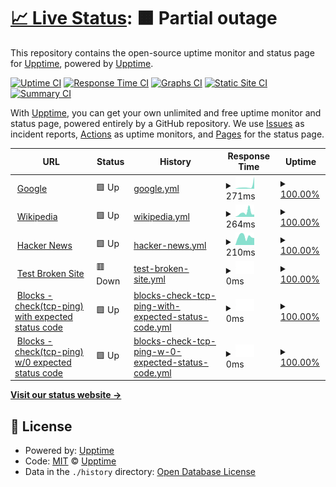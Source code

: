 # [📈 Live Status](https://upptime.github.io/upptime): <!--live status--> **🟧 Partial outage**

This repository contains the open-source uptime monitor and status page for [Upptime](https://upptime.js.org), powered by [Upptime](https://github.com/upptime/upptime).

[![Uptime CI](https://github.com/Rheannone/Upptime-Test-Repo/workflows/Uptime%20CI/badge.svg)](https://github.com/Rheannone/Upptime-Test-Repo/actions?query=workflow%3A%22Uptime+CI%22)
[![Response Time CI](https://github.com/Rheannone/Upptime-Test-Repo/workflows/Response%20Time%20CI/badge.svg)](https://github.com/Rheannone/Upptime-Test-Repo/actions?query=workflow%3A%22Response+Time+CI%22)
[![Graphs CI](https://github.com/Rheannone/Upptime-Test-Repo/workflows/Graphs%20CI/badge.svg)](https://github.com/Rheannone/Upptime-Test-Repo/actions?query=workflow%3A%22Graphs+CI%22)
[![Static Site CI](https://github.com/Rheannone/Upptime-Test-Repo/workflows/Static%20Site%20CI/badge.svg)](https://github.com/Rheannone/Upptime-Test-Repo/actions?query=workflow%3A%22Static+Site+CI%22)
[![Summary CI](https://github.com/Rheannone/Upptime-Test-Repo/workflows/Summary%20CI/badge.svg)](https://github.com/Rheannone/Upptime-Test-Repo/actions?query=workflow%3A%22Summary+CI%22)

With [Upptime](https://upptime.js.org), you can get your own unlimited and free uptime monitor and status page, powered entirely by a GitHub repository. We use [Issues](https://github.com/upptime/upptime/issues) as incident reports, [Actions](https://github.com/Rheannone/Upptime-Test-Repo/actions) as uptime monitors, and [Pages](https://upptime.github.io/upptime) for the status page.

<!--start: status pages-->
<!-- This summary is generated by Upptime (https://github.com/upptime/upptime) -->
<!-- Do not edit this manually, your changes will be overwritten -->
<!-- prettier-ignore -->
| URL | Status | History | Response Time | Uptime |
| --- | ------ | ------- | ------------- | ------ |
| <img alt="" src="https://favicons.githubusercontent.com/www.google.com" height="13"> [Google](https://www.google.com) | 🟩 Up | [google.yml](https://github.com/Rheannone/Upptime-Test-Repo/commits/HEAD/history/google.yml) | <details><summary><img alt="Response time graph" src="./graphs/google/response-time-week.png" height="20"> 271ms</summary><br><a href="https://Rheannone.github.io/Upptime-Test-Repo/history/google"><img alt="Response time 149" src="https://img.shields.io/endpoint?url=https%3A%2F%2Fraw.githubusercontent.com%2FRheannone%2FUpptime-Test-Repo%2FHEAD%2Fapi%2Fgoogle%2Fresponse-time.json"></a><br><a href="https://Rheannone.github.io/Upptime-Test-Repo/history/google"><img alt="24-hour response time 113" src="https://img.shields.io/endpoint?url=https%3A%2F%2Fraw.githubusercontent.com%2FRheannone%2FUpptime-Test-Repo%2FHEAD%2Fapi%2Fgoogle%2Fresponse-time-day.json"></a><br><a href="https://Rheannone.github.io/Upptime-Test-Repo/history/google"><img alt="7-day response time 271" src="https://img.shields.io/endpoint?url=https%3A%2F%2Fraw.githubusercontent.com%2FRheannone%2FUpptime-Test-Repo%2FHEAD%2Fapi%2Fgoogle%2Fresponse-time-week.json"></a><br><a href="https://Rheannone.github.io/Upptime-Test-Repo/history/google"><img alt="30-day response time 158" src="https://img.shields.io/endpoint?url=https%3A%2F%2Fraw.githubusercontent.com%2FRheannone%2FUpptime-Test-Repo%2FHEAD%2Fapi%2Fgoogle%2Fresponse-time-month.json"></a><br><a href="https://Rheannone.github.io/Upptime-Test-Repo/history/google"><img alt="1-year response time 149" src="https://img.shields.io/endpoint?url=https%3A%2F%2Fraw.githubusercontent.com%2FRheannone%2FUpptime-Test-Repo%2FHEAD%2Fapi%2Fgoogle%2Fresponse-time-year.json"></a></details> | <details><summary><a href="https://Rheannone.github.io/Upptime-Test-Repo/history/google">100.00%</a></summary><a href="https://Rheannone.github.io/Upptime-Test-Repo/history/google"><img alt="All-time uptime 100.00%" src="https://img.shields.io/endpoint?url=https%3A%2F%2Fraw.githubusercontent.com%2FRheannone%2FUpptime-Test-Repo%2FHEAD%2Fapi%2Fgoogle%2Fuptime.json"></a><br><a href="https://Rheannone.github.io/Upptime-Test-Repo/history/google"><img alt="24-hour uptime 100.00%" src="https://img.shields.io/endpoint?url=https%3A%2F%2Fraw.githubusercontent.com%2FRheannone%2FUpptime-Test-Repo%2FHEAD%2Fapi%2Fgoogle%2Fuptime-day.json"></a><br><a href="https://Rheannone.github.io/Upptime-Test-Repo/history/google"><img alt="7-day uptime 100.00%" src="https://img.shields.io/endpoint?url=https%3A%2F%2Fraw.githubusercontent.com%2FRheannone%2FUpptime-Test-Repo%2FHEAD%2Fapi%2Fgoogle%2Fuptime-week.json"></a><br><a href="https://Rheannone.github.io/Upptime-Test-Repo/history/google"><img alt="30-day uptime 100.00%" src="https://img.shields.io/endpoint?url=https%3A%2F%2Fraw.githubusercontent.com%2FRheannone%2FUpptime-Test-Repo%2FHEAD%2Fapi%2Fgoogle%2Fuptime-month.json"></a><br><a href="https://Rheannone.github.io/Upptime-Test-Repo/history/google"><img alt="1-year uptime 100.00%" src="https://img.shields.io/endpoint?url=https%3A%2F%2Fraw.githubusercontent.com%2FRheannone%2FUpptime-Test-Repo%2FHEAD%2Fapi%2Fgoogle%2Fuptime-year.json"></a></details>
| <img alt="" src="https://favicons.githubusercontent.com/en.wikipedia.org" height="13"> [Wikipedia](https://en.wikipedia.org) | 🟩 Up | [wikipedia.yml](https://github.com/Rheannone/Upptime-Test-Repo/commits/HEAD/history/wikipedia.yml) | <details><summary><img alt="Response time graph" src="./graphs/wikipedia/response-time-week.png" height="20"> 264ms</summary><br><a href="https://Rheannone.github.io/Upptime-Test-Repo/history/wikipedia"><img alt="Response time 241" src="https://img.shields.io/endpoint?url=https%3A%2F%2Fraw.githubusercontent.com%2FRheannone%2FUpptime-Test-Repo%2FHEAD%2Fapi%2Fwikipedia%2Fresponse-time.json"></a><br><a href="https://Rheannone.github.io/Upptime-Test-Repo/history/wikipedia"><img alt="24-hour response time 204" src="https://img.shields.io/endpoint?url=https%3A%2F%2Fraw.githubusercontent.com%2FRheannone%2FUpptime-Test-Repo%2FHEAD%2Fapi%2Fwikipedia%2Fresponse-time-day.json"></a><br><a href="https://Rheannone.github.io/Upptime-Test-Repo/history/wikipedia"><img alt="7-day response time 264" src="https://img.shields.io/endpoint?url=https%3A%2F%2Fraw.githubusercontent.com%2FRheannone%2FUpptime-Test-Repo%2FHEAD%2Fapi%2Fwikipedia%2Fresponse-time-week.json"></a><br><a href="https://Rheannone.github.io/Upptime-Test-Repo/history/wikipedia"><img alt="30-day response time 226" src="https://img.shields.io/endpoint?url=https%3A%2F%2Fraw.githubusercontent.com%2FRheannone%2FUpptime-Test-Repo%2FHEAD%2Fapi%2Fwikipedia%2Fresponse-time-month.json"></a><br><a href="https://Rheannone.github.io/Upptime-Test-Repo/history/wikipedia"><img alt="1-year response time 241" src="https://img.shields.io/endpoint?url=https%3A%2F%2Fraw.githubusercontent.com%2FRheannone%2FUpptime-Test-Repo%2FHEAD%2Fapi%2Fwikipedia%2Fresponse-time-year.json"></a></details> | <details><summary><a href="https://Rheannone.github.io/Upptime-Test-Repo/history/wikipedia">100.00%</a></summary><a href="https://Rheannone.github.io/Upptime-Test-Repo/history/wikipedia"><img alt="All-time uptime 100.00%" src="https://img.shields.io/endpoint?url=https%3A%2F%2Fraw.githubusercontent.com%2FRheannone%2FUpptime-Test-Repo%2FHEAD%2Fapi%2Fwikipedia%2Fuptime.json"></a><br><a href="https://Rheannone.github.io/Upptime-Test-Repo/history/wikipedia"><img alt="24-hour uptime 100.00%" src="https://img.shields.io/endpoint?url=https%3A%2F%2Fraw.githubusercontent.com%2FRheannone%2FUpptime-Test-Repo%2FHEAD%2Fapi%2Fwikipedia%2Fuptime-day.json"></a><br><a href="https://Rheannone.github.io/Upptime-Test-Repo/history/wikipedia"><img alt="7-day uptime 100.00%" src="https://img.shields.io/endpoint?url=https%3A%2F%2Fraw.githubusercontent.com%2FRheannone%2FUpptime-Test-Repo%2FHEAD%2Fapi%2Fwikipedia%2Fuptime-week.json"></a><br><a href="https://Rheannone.github.io/Upptime-Test-Repo/history/wikipedia"><img alt="30-day uptime 100.00%" src="https://img.shields.io/endpoint?url=https%3A%2F%2Fraw.githubusercontent.com%2FRheannone%2FUpptime-Test-Repo%2FHEAD%2Fapi%2Fwikipedia%2Fuptime-month.json"></a><br><a href="https://Rheannone.github.io/Upptime-Test-Repo/history/wikipedia"><img alt="1-year uptime 100.00%" src="https://img.shields.io/endpoint?url=https%3A%2F%2Fraw.githubusercontent.com%2FRheannone%2FUpptime-Test-Repo%2FHEAD%2Fapi%2Fwikipedia%2Fuptime-year.json"></a></details>
| <img alt="" src="https://favicons.githubusercontent.com/news.ycombinator.com" height="13"> [Hacker News](https://news.ycombinator.com) | 🟩 Up | [hacker-news.yml](https://github.com/Rheannone/Upptime-Test-Repo/commits/HEAD/history/hacker-news.yml) | <details><summary><img alt="Response time graph" src="./graphs/hacker-news/response-time-week.png" height="20"> 210ms</summary><br><a href="https://Rheannone.github.io/Upptime-Test-Repo/history/hacker-news"><img alt="Response time 245" src="https://img.shields.io/endpoint?url=https%3A%2F%2Fraw.githubusercontent.com%2FRheannone%2FUpptime-Test-Repo%2FHEAD%2Fapi%2Fhacker-news%2Fresponse-time.json"></a><br><a href="https://Rheannone.github.io/Upptime-Test-Repo/history/hacker-news"><img alt="24-hour response time 67" src="https://img.shields.io/endpoint?url=https%3A%2F%2Fraw.githubusercontent.com%2FRheannone%2FUpptime-Test-Repo%2FHEAD%2Fapi%2Fhacker-news%2Fresponse-time-day.json"></a><br><a href="https://Rheannone.github.io/Upptime-Test-Repo/history/hacker-news"><img alt="7-day response time 210" src="https://img.shields.io/endpoint?url=https%3A%2F%2Fraw.githubusercontent.com%2FRheannone%2FUpptime-Test-Repo%2FHEAD%2Fapi%2Fhacker-news%2Fresponse-time-week.json"></a><br><a href="https://Rheannone.github.io/Upptime-Test-Repo/history/hacker-news"><img alt="30-day response time 251" src="https://img.shields.io/endpoint?url=https%3A%2F%2Fraw.githubusercontent.com%2FRheannone%2FUpptime-Test-Repo%2FHEAD%2Fapi%2Fhacker-news%2Fresponse-time-month.json"></a><br><a href="https://Rheannone.github.io/Upptime-Test-Repo/history/hacker-news"><img alt="1-year response time 245" src="https://img.shields.io/endpoint?url=https%3A%2F%2Fraw.githubusercontent.com%2FRheannone%2FUpptime-Test-Repo%2FHEAD%2Fapi%2Fhacker-news%2Fresponse-time-year.json"></a></details> | <details><summary><a href="https://Rheannone.github.io/Upptime-Test-Repo/history/hacker-news">100.00%</a></summary><a href="https://Rheannone.github.io/Upptime-Test-Repo/history/hacker-news"><img alt="All-time uptime 99.99%" src="https://img.shields.io/endpoint?url=https%3A%2F%2Fraw.githubusercontent.com%2FRheannone%2FUpptime-Test-Repo%2FHEAD%2Fapi%2Fhacker-news%2Fuptime.json"></a><br><a href="https://Rheannone.github.io/Upptime-Test-Repo/history/hacker-news"><img alt="24-hour uptime 100.00%" src="https://img.shields.io/endpoint?url=https%3A%2F%2Fraw.githubusercontent.com%2FRheannone%2FUpptime-Test-Repo%2FHEAD%2Fapi%2Fhacker-news%2Fuptime-day.json"></a><br><a href="https://Rheannone.github.io/Upptime-Test-Repo/history/hacker-news"><img alt="7-day uptime 100.00%" src="https://img.shields.io/endpoint?url=https%3A%2F%2Fraw.githubusercontent.com%2FRheannone%2FUpptime-Test-Repo%2FHEAD%2Fapi%2Fhacker-news%2Fuptime-week.json"></a><br><a href="https://Rheannone.github.io/Upptime-Test-Repo/history/hacker-news"><img alt="30-day uptime 99.86%" src="https://img.shields.io/endpoint?url=https%3A%2F%2Fraw.githubusercontent.com%2FRheannone%2FUpptime-Test-Repo%2FHEAD%2Fapi%2Fhacker-news%2Fuptime-month.json"></a><br><a href="https://Rheannone.github.io/Upptime-Test-Repo/history/hacker-news"><img alt="1-year uptime 99.99%" src="https://img.shields.io/endpoint?url=https%3A%2F%2Fraw.githubusercontent.com%2FRheannone%2FUpptime-Test-Repo%2FHEAD%2Fapi%2Fhacker-news%2Fuptime-year.json"></a></details>
| <img alt="" src="https://favicons.githubusercontent.com/thissitedoesnotexist.koj.co" height="13"> [Test Broken Site](https://thissitedoesnotexist.koj.co) | 🟥 Down | [test-broken-site.yml](https://github.com/Rheannone/Upptime-Test-Repo/commits/HEAD/history/test-broken-site.yml) | <details><summary><img alt="Response time graph" src="./graphs/test-broken-site/response-time-week.png" height="20"> 0ms</summary><br><a href="https://Rheannone.github.io/Upptime-Test-Repo/history/test-broken-site"><img alt="Response time 0" src="https://img.shields.io/endpoint?url=https%3A%2F%2Fraw.githubusercontent.com%2FRheannone%2FUpptime-Test-Repo%2FHEAD%2Fapi%2Ftest-broken-site%2Fresponse-time.json"></a><br><a href="https://Rheannone.github.io/Upptime-Test-Repo/history/test-broken-site"><img alt="24-hour response time 0" src="https://img.shields.io/endpoint?url=https%3A%2F%2Fraw.githubusercontent.com%2FRheannone%2FUpptime-Test-Repo%2FHEAD%2Fapi%2Ftest-broken-site%2Fresponse-time-day.json"></a><br><a href="https://Rheannone.github.io/Upptime-Test-Repo/history/test-broken-site"><img alt="7-day response time 0" src="https://img.shields.io/endpoint?url=https%3A%2F%2Fraw.githubusercontent.com%2FRheannone%2FUpptime-Test-Repo%2FHEAD%2Fapi%2Ftest-broken-site%2Fresponse-time-week.json"></a><br><a href="https://Rheannone.github.io/Upptime-Test-Repo/history/test-broken-site"><img alt="30-day response time 0" src="https://img.shields.io/endpoint?url=https%3A%2F%2Fraw.githubusercontent.com%2FRheannone%2FUpptime-Test-Repo%2FHEAD%2Fapi%2Ftest-broken-site%2Fresponse-time-month.json"></a><br><a href="https://Rheannone.github.io/Upptime-Test-Repo/history/test-broken-site"><img alt="1-year response time 0" src="https://img.shields.io/endpoint?url=https%3A%2F%2Fraw.githubusercontent.com%2FRheannone%2FUpptime-Test-Repo%2FHEAD%2Fapi%2Ftest-broken-site%2Fresponse-time-year.json"></a></details> | <details><summary><a href="https://Rheannone.github.io/Upptime-Test-Repo/history/test-broken-site">100.00%</a></summary><a href="https://Rheannone.github.io/Upptime-Test-Repo/history/test-broken-site"><img alt="All-time uptime 100.00%" src="https://img.shields.io/endpoint?url=https%3A%2F%2Fraw.githubusercontent.com%2FRheannone%2FUpptime-Test-Repo%2FHEAD%2Fapi%2Ftest-broken-site%2Fuptime.json"></a><br><a href="https://Rheannone.github.io/Upptime-Test-Repo/history/test-broken-site"><img alt="24-hour uptime 100.00%" src="https://img.shields.io/endpoint?url=https%3A%2F%2Fraw.githubusercontent.com%2FRheannone%2FUpptime-Test-Repo%2FHEAD%2Fapi%2Ftest-broken-site%2Fuptime-day.json"></a><br><a href="https://Rheannone.github.io/Upptime-Test-Repo/history/test-broken-site"><img alt="7-day uptime 100.00%" src="https://img.shields.io/endpoint?url=https%3A%2F%2Fraw.githubusercontent.com%2FRheannone%2FUpptime-Test-Repo%2FHEAD%2Fapi%2Ftest-broken-site%2Fuptime-week.json"></a><br><a href="https://Rheannone.github.io/Upptime-Test-Repo/history/test-broken-site"><img alt="30-day uptime 100.00%" src="https://img.shields.io/endpoint?url=https%3A%2F%2Fraw.githubusercontent.com%2FRheannone%2FUpptime-Test-Repo%2FHEAD%2Fapi%2Ftest-broken-site%2Fuptime-month.json"></a><br><a href="https://Rheannone.github.io/Upptime-Test-Repo/history/test-broken-site"><img alt="1-year uptime 100.00%" src="https://img.shields.io/endpoint?url=https%3A%2F%2Fraw.githubusercontent.com%2FRheannone%2FUpptime-Test-Repo%2FHEAD%2Fapi%2Ftest-broken-site%2Fuptime-year.json"></a></details>
| <img alt="" src="https://favicons.githubusercontent.com/explorer.icon.geometry-dev.net" height="13"> [Blocks - check(tcp-ping) with expected status code](wss://explorer.icon.geometry-dev.net/ws/v1/blocks) | 🟩 Up | [blocks-check-tcp-ping-with-expected-status-code.yml](https://github.com/Rheannone/Upptime-Test-Repo/commits/HEAD/history/blocks-check-tcp-ping-with-expected-status-code.yml) | <details><summary><img alt="Response time graph" src="./graphs/blocks-check-tcp-ping-with-expected-status-code/response-time-week.png" height="20"> 0ms</summary><br><a href="https://Rheannone.github.io/Upptime-Test-Repo/history/blocks-check-tcp-ping-with-expected-status-code"><img alt="Response time 0" src="https://img.shields.io/endpoint?url=https%3A%2F%2Fraw.githubusercontent.com%2FRheannone%2FUpptime-Test-Repo%2FHEAD%2Fapi%2Fblocks-check-tcp-ping-with-expected-status-code%2Fresponse-time.json"></a><br><a href="https://Rheannone.github.io/Upptime-Test-Repo/history/blocks-check-tcp-ping-with-expected-status-code"><img alt="24-hour response time 0" src="https://img.shields.io/endpoint?url=https%3A%2F%2Fraw.githubusercontent.com%2FRheannone%2FUpptime-Test-Repo%2FHEAD%2Fapi%2Fblocks-check-tcp-ping-with-expected-status-code%2Fresponse-time-day.json"></a><br><a href="https://Rheannone.github.io/Upptime-Test-Repo/history/blocks-check-tcp-ping-with-expected-status-code"><img alt="7-day response time 0" src="https://img.shields.io/endpoint?url=https%3A%2F%2Fraw.githubusercontent.com%2FRheannone%2FUpptime-Test-Repo%2FHEAD%2Fapi%2Fblocks-check-tcp-ping-with-expected-status-code%2Fresponse-time-week.json"></a><br><a href="https://Rheannone.github.io/Upptime-Test-Repo/history/blocks-check-tcp-ping-with-expected-status-code"><img alt="30-day response time 0" src="https://img.shields.io/endpoint?url=https%3A%2F%2Fraw.githubusercontent.com%2FRheannone%2FUpptime-Test-Repo%2FHEAD%2Fapi%2Fblocks-check-tcp-ping-with-expected-status-code%2Fresponse-time-month.json"></a><br><a href="https://Rheannone.github.io/Upptime-Test-Repo/history/blocks-check-tcp-ping-with-expected-status-code"><img alt="1-year response time 0" src="https://img.shields.io/endpoint?url=https%3A%2F%2Fraw.githubusercontent.com%2FRheannone%2FUpptime-Test-Repo%2FHEAD%2Fapi%2Fblocks-check-tcp-ping-with-expected-status-code%2Fresponse-time-year.json"></a></details> | <details><summary><a href="https://Rheannone.github.io/Upptime-Test-Repo/history/blocks-check-tcp-ping-with-expected-status-code">100.00%</a></summary><a href="https://Rheannone.github.io/Upptime-Test-Repo/history/blocks-check-tcp-ping-with-expected-status-code"><img alt="All-time uptime 100.00%" src="https://img.shields.io/endpoint?url=https%3A%2F%2Fraw.githubusercontent.com%2FRheannone%2FUpptime-Test-Repo%2FHEAD%2Fapi%2Fblocks-check-tcp-ping-with-expected-status-code%2Fuptime.json"></a><br><a href="https://Rheannone.github.io/Upptime-Test-Repo/history/blocks-check-tcp-ping-with-expected-status-code"><img alt="24-hour uptime 100.00%" src="https://img.shields.io/endpoint?url=https%3A%2F%2Fraw.githubusercontent.com%2FRheannone%2FUpptime-Test-Repo%2FHEAD%2Fapi%2Fblocks-check-tcp-ping-with-expected-status-code%2Fuptime-day.json"></a><br><a href="https://Rheannone.github.io/Upptime-Test-Repo/history/blocks-check-tcp-ping-with-expected-status-code"><img alt="7-day uptime 100.00%" src="https://img.shields.io/endpoint?url=https%3A%2F%2Fraw.githubusercontent.com%2FRheannone%2FUpptime-Test-Repo%2FHEAD%2Fapi%2Fblocks-check-tcp-ping-with-expected-status-code%2Fuptime-week.json"></a><br><a href="https://Rheannone.github.io/Upptime-Test-Repo/history/blocks-check-tcp-ping-with-expected-status-code"><img alt="30-day uptime 100.00%" src="https://img.shields.io/endpoint?url=https%3A%2F%2Fraw.githubusercontent.com%2FRheannone%2FUpptime-Test-Repo%2FHEAD%2Fapi%2Fblocks-check-tcp-ping-with-expected-status-code%2Fuptime-month.json"></a><br><a href="https://Rheannone.github.io/Upptime-Test-Repo/history/blocks-check-tcp-ping-with-expected-status-code"><img alt="1-year uptime 100.00%" src="https://img.shields.io/endpoint?url=https%3A%2F%2Fraw.githubusercontent.com%2FRheannone%2FUpptime-Test-Repo%2FHEAD%2Fapi%2Fblocks-check-tcp-ping-with-expected-status-code%2Fuptime-year.json"></a></details>
| <img alt="" src="https://favicons.githubusercontent.com/explorer.icon.geometry-dev.net" height="13"> [Blocks - check(tcp-ping) w/0 expected status code](wss://explorer.icon.geometry-dev.net/ws/v1/blocks) | 🟩 Up | [blocks-check-tcp-ping-w-0-expected-status-code.yml](https://github.com/Rheannone/Upptime-Test-Repo/commits/HEAD/history/blocks-check-tcp-ping-w-0-expected-status-code.yml) | <details><summary><img alt="Response time graph" src="./graphs/blocks-check-tcp-ping-w-0-expected-status-code/response-time-week.png" height="20"> 0ms</summary><br><a href="https://Rheannone.github.io/Upptime-Test-Repo/history/blocks-check-tcp-ping-w-0-expected-status-code"><img alt="Response time 0" src="https://img.shields.io/endpoint?url=https%3A%2F%2Fraw.githubusercontent.com%2FRheannone%2FUpptime-Test-Repo%2FHEAD%2Fapi%2Fblocks-check-tcp-ping-w-0-expected-status-code%2Fresponse-time.json"></a><br><a href="https://Rheannone.github.io/Upptime-Test-Repo/history/blocks-check-tcp-ping-w-0-expected-status-code"><img alt="24-hour response time 0" src="https://img.shields.io/endpoint?url=https%3A%2F%2Fraw.githubusercontent.com%2FRheannone%2FUpptime-Test-Repo%2FHEAD%2Fapi%2Fblocks-check-tcp-ping-w-0-expected-status-code%2Fresponse-time-day.json"></a><br><a href="https://Rheannone.github.io/Upptime-Test-Repo/history/blocks-check-tcp-ping-w-0-expected-status-code"><img alt="7-day response time 0" src="https://img.shields.io/endpoint?url=https%3A%2F%2Fraw.githubusercontent.com%2FRheannone%2FUpptime-Test-Repo%2FHEAD%2Fapi%2Fblocks-check-tcp-ping-w-0-expected-status-code%2Fresponse-time-week.json"></a><br><a href="https://Rheannone.github.io/Upptime-Test-Repo/history/blocks-check-tcp-ping-w-0-expected-status-code"><img alt="30-day response time 0" src="https://img.shields.io/endpoint?url=https%3A%2F%2Fraw.githubusercontent.com%2FRheannone%2FUpptime-Test-Repo%2FHEAD%2Fapi%2Fblocks-check-tcp-ping-w-0-expected-status-code%2Fresponse-time-month.json"></a><br><a href="https://Rheannone.github.io/Upptime-Test-Repo/history/blocks-check-tcp-ping-w-0-expected-status-code"><img alt="1-year response time 0" src="https://img.shields.io/endpoint?url=https%3A%2F%2Fraw.githubusercontent.com%2FRheannone%2FUpptime-Test-Repo%2FHEAD%2Fapi%2Fblocks-check-tcp-ping-w-0-expected-status-code%2Fresponse-time-year.json"></a></details> | <details><summary><a href="https://Rheannone.github.io/Upptime-Test-Repo/history/blocks-check-tcp-ping-w-0-expected-status-code">100.00%</a></summary><a href="https://Rheannone.github.io/Upptime-Test-Repo/history/blocks-check-tcp-ping-w-0-expected-status-code"><img alt="All-time uptime 100.00%" src="https://img.shields.io/endpoint?url=https%3A%2F%2Fraw.githubusercontent.com%2FRheannone%2FUpptime-Test-Repo%2FHEAD%2Fapi%2Fblocks-check-tcp-ping-w-0-expected-status-code%2Fuptime.json"></a><br><a href="https://Rheannone.github.io/Upptime-Test-Repo/history/blocks-check-tcp-ping-w-0-expected-status-code"><img alt="24-hour uptime 100.00%" src="https://img.shields.io/endpoint?url=https%3A%2F%2Fraw.githubusercontent.com%2FRheannone%2FUpptime-Test-Repo%2FHEAD%2Fapi%2Fblocks-check-tcp-ping-w-0-expected-status-code%2Fuptime-day.json"></a><br><a href="https://Rheannone.github.io/Upptime-Test-Repo/history/blocks-check-tcp-ping-w-0-expected-status-code"><img alt="7-day uptime 100.00%" src="https://img.shields.io/endpoint?url=https%3A%2F%2Fraw.githubusercontent.com%2FRheannone%2FUpptime-Test-Repo%2FHEAD%2Fapi%2Fblocks-check-tcp-ping-w-0-expected-status-code%2Fuptime-week.json"></a><br><a href="https://Rheannone.github.io/Upptime-Test-Repo/history/blocks-check-tcp-ping-w-0-expected-status-code"><img alt="30-day uptime 100.00%" src="https://img.shields.io/endpoint?url=https%3A%2F%2Fraw.githubusercontent.com%2FRheannone%2FUpptime-Test-Repo%2FHEAD%2Fapi%2Fblocks-check-tcp-ping-w-0-expected-status-code%2Fuptime-month.json"></a><br><a href="https://Rheannone.github.io/Upptime-Test-Repo/history/blocks-check-tcp-ping-w-0-expected-status-code"><img alt="1-year uptime 100.00%" src="https://img.shields.io/endpoint?url=https%3A%2F%2Fraw.githubusercontent.com%2FRheannone%2FUpptime-Test-Repo%2FHEAD%2Fapi%2Fblocks-check-tcp-ping-w-0-expected-status-code%2Fuptime-year.json"></a></details>

<!--end: status pages-->

[**Visit our status website →**](https://upptime.github.io/upptime)

## 📄 License

- Powered by: [Upptime](https://github.com/upptime/upptime)
- Code: [MIT](./LICENSE) © [Upptime](https://upptime.js.org)
- Data in the `./history` directory: [Open Database License](https://opendatacommons.org/licenses/odbl/1-0/)
